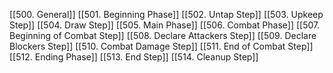 [[500. General]]
[[501. Beginning Phase]]
[[502. Untap Step]]
[[503. Upkeep Step]]
[[504. Draw Step]]
[[505. Main Phase]]
[[506. Combat Phase]]
[[507. Beginning of Combat Step]]
[[508. Declare Attackers Step]]
[[509. Declare Blockers Step]]
[[510. Combat Damage Step]]
[[511. End of Combat Step]]
[[512. Ending Phase]]
[[513. End Step]]
[[514. Cleanup Step]]